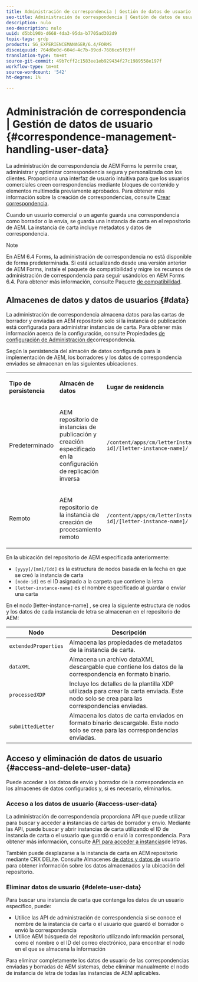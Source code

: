 ```yaml
---
title: Administración de correspondencia | Gestión de datos de usuario
seo-title: Administración de correspondencia | Gestión de datos de usuario
description: nulo
seo-description: nulo
uuid: d5bb190b-d668-4da3-95da-b7705ad302d9
topic-tags: grdp
products: SG_EXPERIENCEMANAGER/6.4/FORMS
discoiquuid: 764d8e0d-604d-4c7b-89cd-7686ce5f03ff
translation-type: tm+mt
source-git-commit: 49b7cff2c1583ee1eb929434f27c1989558e197f
workflow-type: tm+mt
source-wordcount: '542'
ht-degree: 1%

---
```



# Administración de correspondencia | Gestión de datos de usuario {#correspondence-management-handling-user-data}

La administración de correspondencia de AEM Forms le permite crear, administrar y optimizar correspondencia segura y personalizada con los clientes. Proporciona una interfaz de usuario intuitiva para que los usuarios comerciales creen correspondencias mediante bloques de contenido y elementos multimedia previamente aprobados. Para obtener más información sobre la creación de correspondencias, consulte [Crear correspondencia](/help/forms/using/create-correspondence.md).

Cuando un usuario comercial o un agente guarda una correspondencia como borrador o la envía, se guarda una instancia de carta en el repositorio de AEM. La instancia de carta incluye metadatos y datos de correspondencia.

>[!NOTE]
>
>En AEM 6.4 Forms, la administración de correspondencia no está disponible de forma predeterminada. Si está actualizando desde una versión anterior de AEM Forms, instale el paquete de compatibilidad y migre los recursos de administración de correspondencia para seguir usándolos en AEM Forms 6.4. Para obtener más información, consulte Paquete [de compatibilidad](/help/forms/using/compatibility-package.md).

## Almacenes de datos y datos de usuarios {#data}

La administración de correspondencia almacena datos para las cartas de borrador y enviadas en AEM repositorio solo si la instancia de publicación está configurada para administrar instancias de carta. Para obtener más información acerca de la configuración, consulte Propiedades [de configuración de Administración de](/help/forms/using/cm-configuration-properties.md)correspondencia.

Según la persistencia del almacén de datos configurada para la implementación de AEM, los borradores y los datos de correspondencia enviados se almacenan en las siguientes ubicaciones.

<table> 
 <tbody>
  <tr>
   <td><p><strong>Tipo de persistencia</strong></p> </td> 
   <td><p><strong>Almacén de datos</strong></p> </td> 
   <td><p><strong>Lugar de residencia</strong></p> </td> 
  </tr>
  <tr>
   <td><p>Predeterminado</p> </td> 
   <td><p>AEM repositorio de instancias de publicación y creación especificado en la configuración de replicación inversa</p> </td> 
   <td><p><code>/content/apps/cm/letterInstances/[yyyy]/[mm]/[dd]/[node-id]/[letter-instance-name]/</code> </p> </td> 
  </tr>
  <tr>
   <td><p>Remoto</p> </td> 
   <td><p>AEM repositorio de la instancia de creación de procesamiento remoto</p> </td> 
   <td><p><code>/content/apps/cm/letterInstances/[yyyy]/[mm]/[dd]/[node-id]/[letter-instance-name]/</code></p> </td> 
  </tr>
 </tbody>
</table>

En la ubicación del repositorio de AEM especificada anteriormente:

* `[yyyy]/[mm]/[dd]` es la estructura de nodos basada en la fecha en que se creó la instancia de carta
* `[node-id]` es el ID asignado a la carpeta que contiene la letra
* `[letter-instance-name]` es el nombre especificado al guardar o enviar una carta

En el nodo [letter-instance-name] , se crea la siguiente estructura de nodos y los datos de cada instancia de letra se almacenan en el repositorio de AEM:

| Nodo | Descripción |
|---|---|
| `extendedProperties` | Almacena las propiedades de metadatos de la instancia de carta. |
| `dataXML` | Almacena un archivo dataXML descargable que contiene los datos de la correspondencia en formato binario. |
| `processedXDP` | Incluye los detalles de la plantilla XDP utilizada para crear la carta enviada. Este nodo solo se crea para las correspondencias enviadas. |
| `submittedLetter` | Almacena los datos de carta enviados en formato binario descargable. Este nodo solo se crea para las correspondencias enviadas. |

## Acceso y eliminación de datos de usuario {#access-and-delete-user-data}

Puede acceder a los datos de envío y borrador de la correspondencia en los almacenes de datos configurados y, si es necesario, eliminarlos.

### Acceso a los datos de usuario {#access-user-data}

La administración de correspondencia proporciona API que puede utilizar para buscar y acceder a instancias de cartas de borrador y envío. Mediante las API, puede buscar y abrir instancias de carta utilizando el ID de instancia de carta o el usuario que guardó o envió la correspondencia. Para obtener más información, consulte [API para acceder a instancias](/help/forms/using/cm-apis-to-access-letter-instances.md)de letras.

También puede desplazarse a la instancia de carta en AEM repositorio mediante CRX DELite. Consulte Almacenes [de datos y datos de](/help/forms/using/correspondence-management-handling-user-data.md#data) usuario para obtener información sobre los datos almacenados y la ubicación del repositorio.

### Eliminar datos de usuario {#delete-user-data}

Para buscar una instancia de carta que contenga los datos de un usuario específico, puede:

* Utilice las API de administración de correspondencia si se conoce el nombre de la instancia de carta o el usuario que guardó el borrador o envió la correspondencia
* Utilice AEM búsqueda del repositorio utilizando información personal, como el nombre o el ID del correo electrónico, para encontrar el nodo en el que se almacena la información

Para eliminar completamente los datos de usuario de las correspondencias enviadas y borradas de AEM sistemas, debe eliminar manualmente el nodo de instancia de letra de todas las instancias de AEM aplicables.
